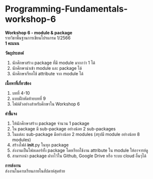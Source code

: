 
# Programming-Fundamentals-workshop-6<br>

**Workshop 6 - module & package**<br>
รายวิชาพื้นฐานการเขียนโปรแกรม 1/2566<br>
**1 คะแนน**<br>

**วัตถุประสงค์**
1. นักศึกษาสร้าง package ที่มี module มากกว่า 1 ได้
2. นักศึกษานำเข้า module และ package ได้
3. นักศึกษาเรียกใช้ attribute จาก module ได้

**เนื้อหาที่เกี่ยวข้อง**
1. บทที่ 4-10
2. แบบฝึกหัดท้ายบทที่ 9
3. ไฟล์ตัวอย่างสำหรับศึกษาใน Workshop 6

**คำชี้แจง**
1. ให้นักศึกษาสร้าง package จำนวน 1 package
2. ใน package มี sub-package อย่างน้อย 2 sub-packages
3. ในแต่ละ sub-package มีอย่างน้อย 2 modules (สรุปมี module อย่างน้อย 8 modules)
4. สร้างไฟล์ __init__.py ในทุก package
5. ส่งงานเป็นโฟลเดอร์ทั้ง package โดยเรียกใช้งาน attribute ใน module ให้อาจารย์ดู
6. สามารถนำ package ฝากไว้ใน Github, Google Drive หรือ ระบบ cloud อื่นๆได้

**การส่งงาน** <br>
ส่งงานในคาบเรียนภายในสัปดาห์สุดท้าย
